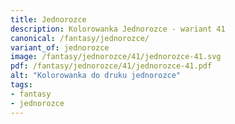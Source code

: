 ```yaml
---
title: Jednorozce
description: Kolorowanka Jednorozce - wariant 41
canonical: /fantasy/jednorozce/
variant_of: jednorozce
image: /fantasy/jednorozce/41/jednorozce-41.svg
pdf: /fantasy/jednorozce/41/jednorozce-41.pdf
alt: "Kolorowanka do druku jednorozce"
tags:
- fantasy
- jednorozce
---
```

